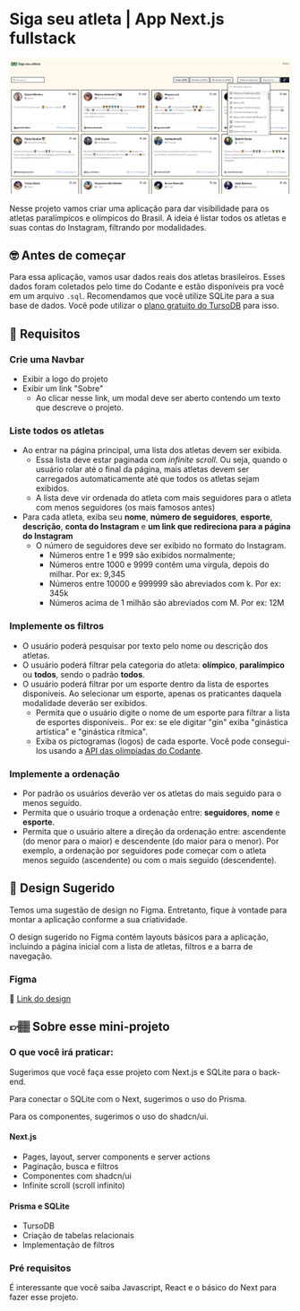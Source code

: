 # Siga seu atleta | App Next.js fullstack

![desktop](https://raw.githubusercontent.com/famgz/famgz/main/presentations/siga-seu-atleta/0.jpg)

Nesse projeto vamos criar uma aplicação para dar visibilidade para os atletas paralímpicos e olímpicos do Brasil. A ideia é listar todos os atletas e suas contas do Instagram, filtrando por modalidades.


## 🤓 Antes de começar

Para essa aplicação, vamos usar dados reais dos atletas brasileiros. Esses dados foram coletados pelo time do Codante e estão disponíveis pra você em um arquivo `.sql`. Recomendamos que você utilize SQLite para a sua base de dados. Você pode utilizar o [plano gratuito do TursoDB](turso.tech) para isso.

## 🔨 Requisitos

### Crie uma Navbar
- Exibir a logo do projeto
- Exibir um link "Sobre"
   - Ao clicar nesse link, um modal deve ser aberto contendo um texto que descreve o projeto.

### Liste todos os atletas
- Ao entrar na página principal, uma lista dos atletas devem ser exibida.
    - Essa lista deve estar paginada com _infinite scroll_. Ou seja, quando o usuário rolar até o final da página, mais atletas devem ser carregados automaticamente até que todos os atletas sejam exibidos.
    - A lista deve vir ordenada do atleta com mais seguidores para o atleta com menos seguidores (os mais famosos antes)
- Para cada atleta, exiba seu **nome**, **número de seguidores**, **esporte**, **descrição**, **conta do Instagram** e **um link que redireciona para a página do Instagram**
    - O número de seguidores deve ser exibido no formato do Instagram.
        - Números entre 1 e 999 são exibidos normalmente;
        - Números entre 1000 e 9999 contêm uma vírgula, depois do milhar. Por ex: 9,345
        - Números entre 10000 e 999999 são abreviados com k. Por ex: 345k
        - Números acima de 1 milhão são abreviados com M. Por ex: 12M

### Implemente os filtros
- O usuário poderá pesquisar por texto pelo nome ou descrição dos atletas.
- O usuário poderá filtrar pela categoria do atleta: **olímpico**, **paralímpico** ou **todos**, sendo o padrão **todos**.
- O usuário poderá filtrar por um esporte dentro da lista de esportes disponíveis. Ao selecionar um esporte, apenas os praticantes daquela modalidade deverão ser exibidos.
   - Permita que o usuário digite o nome de um esporte para filtrar a lista de esportes disponíveis.. Por ex: se ele digitar "gin" exiba "ginástica artística" e "ginástica rítmica".
   - Exiba os pictogramas (logos) de cada esporte. Você pode consegui-los usando a [API das olimpíadas do Codante](https://docs.apis.codante.io/olympic-games).

### Implemente a ordenação
- Por padrão os usuários deverão ver os atletas do mais seguido para o menos seguido.
- Permita que o usuário troque a ordenação entre: **seguidores**, **nome** e **esporte**.
- Permita que o usuário altere a direção da ordenação entre: ascendente (do menor para o maior) e descendente (do maior para o menor). Por exemplo, a ordenação por seguidores pode começar com o atleta menos seguido (ascendente) ou com o mais seguido (descendente).

## 🎨 Design Sugerido

Temos uma sugestão de design no Figma. Entretanto, fique à vontade para montar a aplicação conforme a sua criatividade.

O design sugerido no Figma contém layouts básicos para a aplicação, incluindo a página inicial com a lista de atletas, filtros e a barra de navegação.

### Figma

🔗 [Link do design](https://www.figma.com/community/file/1408455704705137276)

## 👉🏽 Sobre esse mini-projeto

### O que você irá praticar:

Sugerimos que você faça esse projeto com Next.js e SQLite para o back-end.

Para conectar o SQLite com o Next, sugerimos o uso do Prisma.

Para os componentes, sugerimos o uso do shadcn/ui.

#### Next.js

- Pages, layout, server components e server actions
- Paginação, busca e filtros
- Componentes com shadcn/ui
- Infinite scroll (scroll infinito)

#### Prisma e SQLite

- TursoDB
- Criação de tabelas relacionais
- Implementação de filtros

### Pré requisitos

É interessante que você saiba Javascript, React e o básico do Next para fazer esse projeto.
